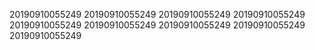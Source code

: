 20190910055249
20190910055249
20190910055249
20190910055249
20190910055249
20190910055249
20190910055249
20190910055249
20190910055249
